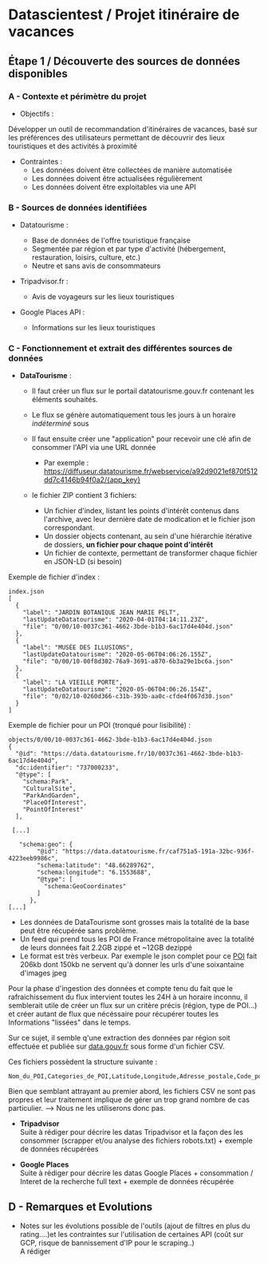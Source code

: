 # Datascientest / Projet itinéraire de vacances

## Étape 1 / Découverte des sources de données disponibles  

### A - Contexte et périmètre du projet

- Objectifs :  

Développer un outil de recommandation d'itinéraires de vacances, basé sur les préférences des utilisateurs permettant de découvrir des lieux touristiques et des activités à proximité

- Contraintes :
  - Les données doivent être collectées de manière automatisée
  - Les données doivent être actualisées régulièrement
  - Les données doivent être exploitables via une API

### B - Sources de données identifiées

- Datatourisme : 
  - Base de données de l'offre touristique française 
  - Segmentée par région et par type d'activité (hébergement, restauration, loisirs, culture, etc.)
  - Neutre et sans avis de consommateurs

- Tripadvisor.fr : 
  - Avis de voyageurs sur les lieux touristiques
- Google Places API : 
  - Informations sur les lieux touristiques

### C - Fonctionnement et extrait des différentes sources de données
- **DataTourisme** : 
  - Il faut créer un flux sur le portail datatourisme.gouv.fr contenant les éléments souhaités.
  - Le flux se génère automatiquement tous les jours à un horaire *indéterminé* sous
  - Il faut ensuite créer une "application" pour recevoir une clé afin de consommer l'API via une URL donnée
    - Par exemple : https://diffuseur.datatourisme.fr/webservice/a92d9021ef870f512dd7c4146b94f0a2/{app_key}  

  - le fichier ZIP contient 3 fichiers:
    - Un fichier d'index, listant les points d'intérêt contenus dans l'archive, avec leur dernière date de modication et le fichier json correspondant.
    - Un dossier objects contenant, au sein d'une hiérarchie itérative de dossiers, **un fichier pour chaque point d'intérêt**
    - Un fichier de contexte, permettant de transformer chaque fichier en JSON-LD (si besoin)

Exemple de fichier d'index :
```
index.json
[
  {
    "label": "JARDIN BOTANIQUE JEAN MARIE PELT",
    "lastUpdateDatatourisme": "2020-04-01T04:14:11.23Z",
    "file": "0/00/10-0037c361-4662-3bde-b1b3-6ac17d4e404d.json"
  },
  {
    "label": "MUSÉE DES ILLUSIONS",
    "lastUpdateDatatourisme": "2020-05-06T04:06:26.155Z",
    "file": "0/00/10-00f8d302-76a9-3691-a870-6b3a29e1bc6a.json"
  },
  {
    "label": "LA VIEILLE PORTE",
    "lastUpdateDatatourisme": "2020-05-06T04:06:26.154Z",
    "file": "0/02/10-0260d366-c31b-393b-aa0c-cfde4f067d30.json"
  }
]
```
Exemple de fichier pour un POI (tronqué pour lisibilité) :
```
objects/0/00/10-0037c361-4662-3bde-b1b3-6ac17d4e404d.json
{
  "@id": "https://data.datatourisme.fr/10/0037c361-4662-3bde-b1b3-6ac17d4e404d",
  "dc:identifier": "737000233",
  "@type": [
    "schema:Park",
    "CulturalSite",
    "ParkAndGarden",
    "PlaceOfInterest",
    "PointOfInterest"
  ],

 [...]

   "schema:geo": {
        "@id": "https://data.datatourisme.fr/caf751a5-191a-32bc-936f-4223eeb9986c",
        "schema:latitude": "48.66289762",
        "schema:longitude": "6.1553688",
        "@type": [
          "schema:GeoCoordinates"
        ]
      },
[...]
 ```
- Les données de DataTourisme sont grosses mais la totalité de la base peut être récupérée sans problème.
- Un feed qui prend tous les POI de France métropolitaine avec la totalité de leurs données fait 2.2GB zippé et ~12GB dezippé
- Le format est très verbeux. Par exemple le json complet pour ce [POI](https://data.datatourisme.fr/23/ff534eae-b544-3018-8ea0-9dfbc0c0ba63) fait 206kb dont 150kb ne servent qu'à donner les urls d'une soixantaine d'images jpeg

Pour la phase d'ingestion des données et compte tenu du fait que le rafraichissement du flux intervient toutes les 24H à un horaire inconnu, 
il semblerait utile de créer un flux sur un critère précis (région, type de POI...) et créer autant de flux que nécéssaire 
pour récupérer toutes les Informations "lissées" dans le temps.

Sur ce sujet, il semble q'une extraction des données par région soit effectuée et publiée sur [data.gouv.fr](https://data.datatourisme.fr/23/ff534eae-b544-3018-8ea0-9dfbc0c0ba63)
sous forme d'un fichier CSV.  


Ces fichiers possèdent la structure suivante :
```
Nom_du_POI,Categories_de_POI,Latitude,Longitude,Adresse_postale,Code_postal_et_commune,Periodes_regroupees,Covid19_mesures_specifiques,Createur_de_la_donnee,SIT_diffuseur,Date_de_mise_a_jour,Contacts_du_POI,Classements_du_POI,Description,URI_ID_du_POI
```
Bien que semblant attrayant au premier abord, les fichiers CSV ne sont pas propres et leur traitement implique de gérer un trop grand nombre de cas particulier.
--> Nous ne les utiliserons donc pas.  

- **Tripadvisor**  
Suite à rédiger pour décrire les datas Tripadvisor et la façon des les consommer (scrapper et/ou analyse des fichiers robots.txt) + exemple de données récupérées

- **Google Places**  
Suite à rédiger pour décrire les datas Google Places + consommation / Interet de la recherche  full text + exemple de données récupérée

## D - Remarques et Evolutions
  - Notes sur les évolutions possible de l'outils (ajout de filtres en plus du rating....)et les contraintes sur l'utilisation de certaines API (coût sur GCP, risque de bannissement d'IP pour le scraping..)  
  A rédiger